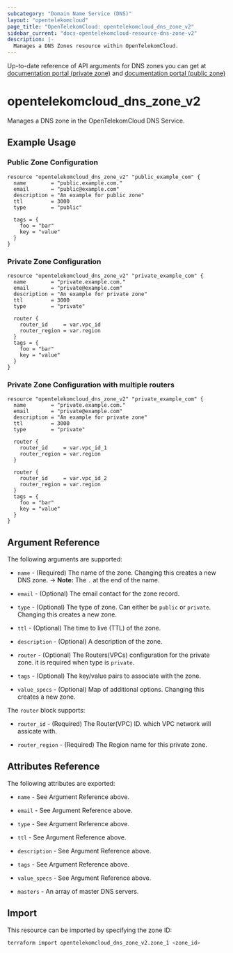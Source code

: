 ```yaml
---
subcategory: "Domain Name Service (DNS)"
layout: "opentelekomcloud"
page_title: "OpenTelekomCloud: opentelekomcloud_dns_zone_v2"
sidebar_current: "docs-opentelekomcloud-resource-dns-zone-v2"
description: |-
  Manages a DNS Zones resource within OpenTelekomCloud.
---
```


Up-to-date reference of API arguments for DNS zones you can get at
[documentation portal (private zone)](https://docs.otc.t-systems.com/domain-name-service/api-ref/apis/private_zone_management) and
[documentation portal (public zone)](https://docs.otc.t-systems.com/domain-name-service/api-ref/apis/public_zone_management)

# opentelekomcloud_dns_zone_v2

Manages a DNS zone in the OpenTelekomCloud DNS Service.

## Example Usage

### Public Zone Configuration

```hcl
resource "opentelekomcloud_dns_zone_v2" "public_example_com" {
  name        = "public.example.com."
  email       = "public@example.com"
  description = "An example for public zone"
  ttl         = 3000
  type        = "public"

  tags = {
    foo = "bar"
    key = "value"
  }
}
```

### Private Zone Configuration

```hcl
resource "opentelekomcloud_dns_zone_v2" "private_example_com" {
  name        = "private.example.com."
  email       = "private@example.com"
  description = "An example for private zone"
  ttl         = 3000
  type        = "private"

  router {
    router_id     = var.vpc_id
    router_region = var.region
  }
  tags = {
    foo = "bar"
    key = "value"
  }
}
```

### Private Zone Configuration with multiple routers

```hcl
resource "opentelekomcloud_dns_zone_v2" "private_example_com" {
  name        = "private.example.com."
  email       = "private@example.com"
  description = "An example for private zone"
  ttl         = 3000
  type        = "private"

  router {
    router_id     = var.vpc_id_1
    router_region = var.region
  }

  router {
    router_id     = var.vpc_id_2
    router_region = var.region
  }
  tags = {
    foo = "bar"
    key = "value"
  }
}
```

## Argument Reference

The following arguments are supported:

* `name` - (Required) The name of the zone.   Changing this creates a new DNS zone.
-> **Note:** The `.` at the end of the name.

* `email` - (Optional) The email contact for the zone record.

* `type` - (Optional) The type of zone. Can either be `public` or `private`.
  Changing this creates a new zone.

* `ttl` - (Optional) The time to live (TTL) of the zone.

* `description` - (Optional) A description of the zone.

* `router` - (Optional) The Routers(VPCs) configuration for the private zone.
  it is required when type is `private`.

* `tags` - (Optional) The key/value pairs to associate with the zone.

* `value_specs` - (Optional) Map of additional options. Changing this creates a new zone.

The `router` block supports:

* `router_id` - (Required) The Router(VPC) ID. which VPC network will assicate with.

* `router_region` - (Required) The Region name for this private zone.

## Attributes Reference

The following attributes are exported:

* `name` - See Argument Reference above.

* `email` - See Argument Reference above.

* `type` - See Argument Reference above.

* `ttl` - See Argument Reference above.

* `description` - See Argument Reference above.

* `tags` - See Argument Reference above.

* `value_specs` - See Argument Reference above.

* `masters` - An array of master DNS servers.

## Import

This resource can be imported by specifying the zone ID:

```sh
terraform import opentelekomcloud_dns_zone_v2.zone_1 <zone_id>
```
